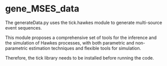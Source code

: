 # gene_MSES_data
The generateData.py uses the tick.hawkes module to generate multi-source event sequences. 

This module proposes a comprehensive set of tools for the inference and the simulation of Hawkes processes, with both parametric and non-parametric estimation techniques and flexible tools for simulation. 

Therefore, the tick library needs to be installed before running the code.
